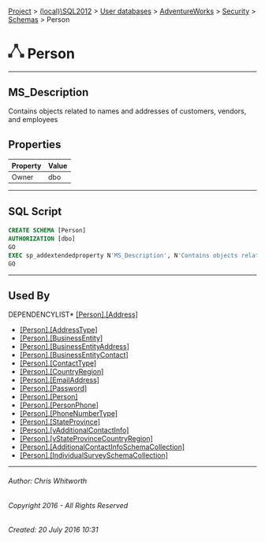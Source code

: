 #### 

[Project](../../../../../index.md) > [(local)\\SQL2012](../../../../index.md) > [User databases](../../../index.md) > [AdventureWorks](../../index.md) > [Security](../index.md) > [Schemas](Schemas.md) > Person

# ![Schemas](../../../../../Images/Schema32.png) Person

---

## <a name="#description"></a>MS_Description

Contains objects related to names and addresses of customers, vendors, and employees

## <a name="#properties"></a>Properties

| Property | Value |
|---|---|
| Owner | dbo |


---

## <a name="#sqlscript"></a>SQL Script

```sql
CREATE SCHEMA [Person]
AUTHORIZATION [dbo]
GO
EXEC sp_addextendedproperty N'MS_Description', N'Contains objects related to names and addresses of customers, vendors, and employees', 'SCHEMA', N'Person', NULL, NULL, NULL, NULL
GO

```


---

## <a name="#usedby"></a>Used By

DEPENDENCYLIST* [[Person].[Address]](../../Tables/Address.md)
* [[Person].[AddressType]](../../Tables/AddressType.md)
* [[Person].[BusinessEntity]](../../Tables/BusinessEntity.md)
* [[Person].[BusinessEntityAddress]](../../Tables/BusinessEntityAddress.md)
* [[Person].[BusinessEntityContact]](../../Tables/BusinessEntityContact.md)
* [[Person].[ContactType]](../../Tables/ContactType.md)
* [[Person].[CountryRegion]](../../Tables/CountryRegion.md)
* [[Person].[EmailAddress]](../../Tables/EmailAddress.md)
* [[Person].[Password]](../../Tables/Password.md)
* [[Person].[Person]](../../Tables/Person.md)
* [[Person].[PersonPhone]](../../Tables/PersonPhone.md)
* [[Person].[PhoneNumberType]](../../Tables/PhoneNumberType.md)
* [[Person].[StateProvince]](../../Tables/StateProvince.md)
* [[Person].[vAdditionalContactInfo]](../../Views/vAdditionalContactInfo.md)
* [[Person].[vStateProvinceCountryRegion]](../../Views/vStateProvinceCountryRegion.md)
* [[Person].[AdditionalContactInfoSchemaCollection]](../../Programmability/Types/XML_Schema_Collections/AdditionalContactInfoSchemaCollection.md)
* [[Person].[IndividualSurveySchemaCollection]](../../Programmability/Types/XML_Schema_Collections/IndividualSurveySchemaCollection.md)


---

###### Author:  Chris Whitworth

###### Copyright 2016 - All Rights Reserved

###### Created: 20 July 2016 10:31

